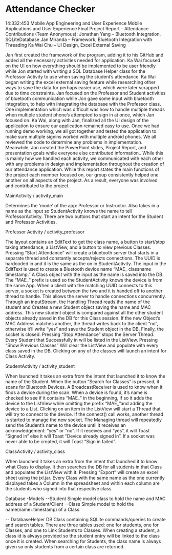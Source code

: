 # Attendance Checker
 14:332:453 Mobile App Engineering and User Experience
Mobile Applications and User Experience Final Project Report – Attendance
Contributions (Team Anonymous):
Jonathan Yang – Bluetooth Integration, SQLiteDatabase
Jan Miranda – Framework, Bluetooth Integration with Threading
Ka Wai Chu – UI Design, Excel External Saving

Jan first created the framework of the program, adding it to his GitHub and added all the
necessary activities needed for application. Ka Wai focused on the UI on how everything should
be implemented to be user friendly while Jon started with writing a SQL Database Helper class
for the Professor Activity to use when saving the student’s attendance. Ka Wai began writing the
excel external saving feature while researching other ways to save the data for perhaps easier
use, which were later scrapped due to time constraints. Jan focused on the Professor and
Student activities of bluetooth communication while Jon gave some input with bluetooth
integration, to help with integrating the database with the Professor class. One implementation
which was difficult was how to handle multiple threads when multiple student phone’s attempted
to sign in at once, which Jan focused on. Ka Wai, along with Jan, finalized all the UI design of
the application to ensure our application remained easy to use. Once we had running demo
working, we all got together and tested the application to make sure multiple signins
worked with multiple android phones. We all reviewed the code to determine any problems in
implementation. Meanwhile, Jon created the PowerPoint slides, Project Report, and
presentation goals while everyone else contributed information.. While this is mainly how we
handled each activity, we communicated with each other with any problems in design and
implementation throughout the creation of our attendance application. While this report states
the main functions of the project each member focused on, our group consistently helped one
another on all aspects of the project. As a result, everyone was involved and contributed to the
project.

MainActivity / activity_main

Determines the ‘mode’ of the app: Professor or Instructor. Also takes in a name as the input so
StudentActivity knows the name to tell ProfessorActivity. There are two buttons that start an
intent for the Student and Professor Activities.

Professor Activity / activity_professor

The layout contains an EditText to get the class name, a button to start/stop taking attendance,
a ListView, and a button to view previous Classes.
Pressing “Start Attendance” will create a bluetooth server that starts in a separate thread and
constantly accepts/rejects connections. The UUID is hardcoded in and it is the same as the on
in StudentActivity. The input in the EditText is used to create a Bluetooth device name
“MAE_ classname timestamp.”
A Class object with the input as the name is saved into the DB.
The “MAE_” prefix is used so the StudentActivity knows the device is from the same
App. When a client with the matching UUID connects to this server, a socket is created between
the two and it is handed off to another thread to handle. This allows the server to handle
connections concurrently. Through an inputStream, the Handling Thread reads the name of the
student and Creates a new Student object saving the name and MAC address. This new
student object is compared against all the other student objects already saved in the DB for this
Class session. If the new Object’s MAC Address matches another, the thread writes back to the
client “no”, otherwise it’ll write “yes” and save the Student object in the DB. Finally, the socket is
closed.
Pressing “Stop Attendance” stops the Server Thread. Every Student that Successfully in will be
listed in the ListView.
Pressing “Show Previous Classes” Will clear the ListView and populate with every class saved
in the DB. Clicking on any of the classes will launch an intent for Class Activity.

StudentActivity / activity_student

When launched it takes an extra from the intent that launched it to know the name of the
Student. When the button “Search for Classes” is pressed, it scans for Bluetooth Devices.
A BroadcastReceiver is used to know when it finds a device during the scan. When a device is
found, it’s name is checked to see if it contains “MAE_” in the beginning, if so it adds the device
to the ListView while omitting the prefix “MAE_”and adding the device to a List.
Clicking on an item in the ListView will start a Thread that will try to connect to the device. If the
connect() call works, another thread is started to manage the new socket. The Managing thread
will repeatedly send the Student’s name to the device until it receives an acknowledgement:
“yes” or “no”. If it receives and “yes”, it will Toast “Signed in” else it will Toast “Device already
signed in”. If a socket was never able to be created, it will Toast “Sign in failed”.

ClassActivity / activity_class

When launched it takes an extra from the intent that launched it to know what Class to display. It
then searches the DB for all students in that Class and populates the ListView with it.
Pressing “Export” will create an excel sheet using the jxl.jar. Every Class with the same name as
the one currently displayed takes a Column in the spreadsheet and within each column are the
students who signed into that respective class.

Database
-Models
--Student
Simple model class to hold the name and MAC address of a Student/Client
--Class
Simple model to hold the name(name+timestamp) of a Class

-- DatabaseHelper
DB Class containing SQLite commands/queries to create and search tables. There are three
tables used: one for students, one for Classes, and one to Link Students to Classes. When
creating a student, a class id is always provided so the student entry will be linked to the class
once it is created. When searching for Students, the class name is always given so only
students from a certain class are returned.
